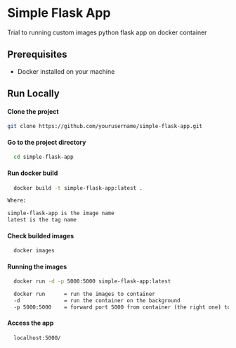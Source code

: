 
# Simple Flask App

Trial to running custom images python flask app on docker container

## Prerequisites

- Docker installed on your machine

## Run Locally

#### Clone the project

```bash
git clone https://github.com/yourusername/simple-flask-app.git
```

#### Go to the project directory

```bash
  cd simple-flask-app
```

#### Run docker build

```bash
  docker build -t simple-flask-app:latest .
```

```bash
Where:

simple-flask-app is the image name
latest is the tag name
```

#### Check builded images

```bash
  docker images 
```

#### Running the images

```bash
  docker run -d -p 5000:5000 simple-flask-app:latest
```

```bash
  docker run      = run the images to container
  -d              = run the container on the background
  -p 5000:5000    = forward port 5000 from container (the right one) to port 5000 local (the left one)
```

#### Access the app

```bash
  localhost:5000/
```
